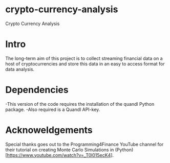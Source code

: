# crypto-currency-analysis
Crypto Currency Analysis

# Intro
The long-term aim of this project is to collect streaming financial data on a host of cryptocurrencies and store this data in an easy to access format for data analysis.

# Dependencies
-This version of the code requires the installation of the quandl Python package. 
-Also required is a Quandl API-key.

# Acknoweldgements 
Special thanks goes out to the Programming4Finance YouTube channel for their tutorial on creating Monte Carlo Simulations in (Python)[https://www.youtube.com/watch?v=_T0l015ecK4]. 
